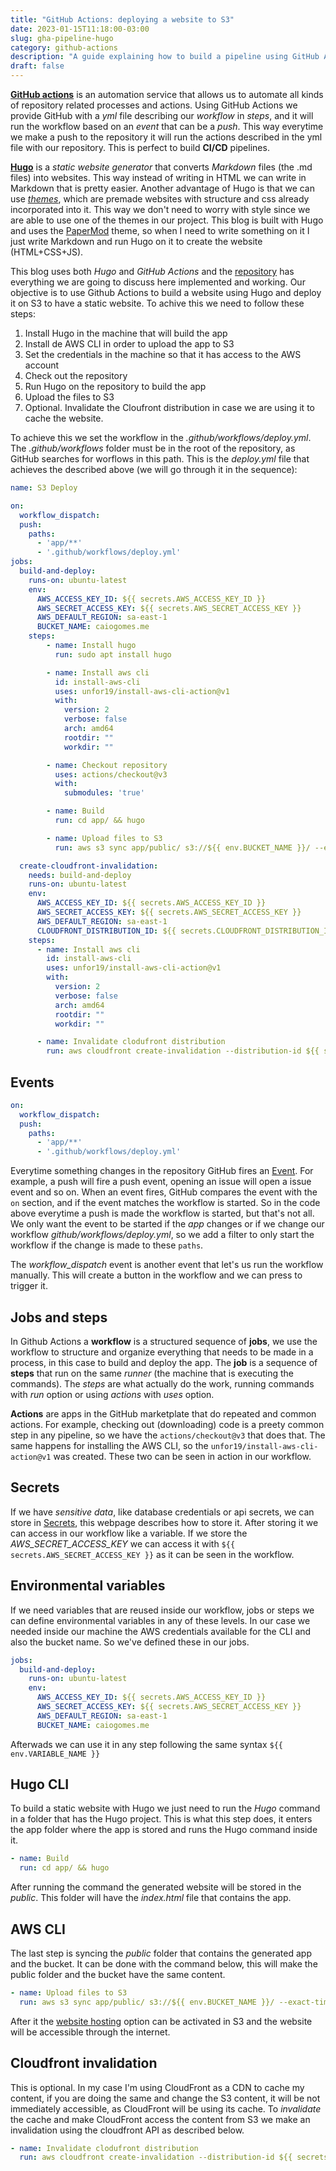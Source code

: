 ```yaml
---
title: "GitHub Actions: deploying a website to S3"
date: 2023-01-15T11:18:00-03:00
slug: gha-pipeline-hugo
category: github-actions
description: "A guide explaining how to build a pipeline using GitHub Actions to deploy a static website created with Hugo to S3"
draft: false
---
```


[**GitHub actions**](https://docs.github.com/en/actions/quickstart) is an automation service that allows us to automate all kinds of repository related processes and actions. Using GitHub Actions we provide GitHub with a *yml* file describing our *workflow* in *steps*, and it will run the workflow based on an *event* that can be a *push*. This way everytime we make a push to the repository it will run the actions described in the yml file with our repository. This is perfect to build **CI/CD** pipelines.

[**Hugo**](https://gohugo.io/) is a *static website generator* that converts *Markdown* files (the .md files) into websites. This way instead of writing in HTML we can write in Markdown that is pretty easier. Another advantage of Hugo is that we can use [*themes*](https://themes.gohugo.io/), which are premade websites with structure and css already incorporated into it. This way we don't need to worry with style since we are able to use one of the themes in our project. This blog is built with Hugo and uses the [PaperMod](https://themes.gohugo.io/themes/hugo-papermod/) theme, so when I need to write something on it I just write Markdown and run Hugo on it to create the website (HTML+CSS+JS).

This blog uses both *Hugo* and *GitHub Actions* and the [repository](https://github.com/caiocsgomes/caiogomes.me) has everything we are going to discuss here implemented and working. Our objective is to use Github Actions to build a website using Hugo and deploy it on S3 to have a static website. To achive this we need to follow these steps:

1. Install Hugo in the machine that will build the app
2. Install de AWS CLI in order to upload the app to S3
3. Set the credentials in the machine so that it has access to the AWS account
4. Check out the repository
5. Run Hugo on the repository to build the app
6. Upload the files to S3
7. Optional. Invalidate the Cloufront distribution in case we are using it to cache the website.

To achieve this we set the workflow in the *.github/workflows/deploy.yml*. The *.github/workflows* folder must be in the root of the repository, as GitHub searches for worflows in this path. This is the *deploy.yml* file that achieves the described above (we will go through it in the sequence):

```yml
name: S3 Deploy

on:
  workflow_dispatch:
  push:
    paths:
      - 'app/**'
      - '.github/workflows/deploy.yml'
jobs:
  build-and-deploy:
    runs-on: ubuntu-latest
    env:
      AWS_ACCESS_KEY_ID: ${{ secrets.AWS_ACCESS_KEY_ID }}
      AWS_SECRET_ACCESS_KEY: ${{ secrets.AWS_SECRET_ACCESS_KEY }}
      AWS_DEFAULT_REGION: sa-east-1
      BUCKET_NAME: caiogomes.me
    steps:
        - name: Install hugo
          run: sudo apt install hugo

        - name: Install aws cli
          id: install-aws-cli
          uses: unfor19/install-aws-cli-action@v1
          with:
            version: 2
            verbose: false
            arch: amd64
            rootdir: ""
            workdir: "" 

        - name: Checkout repository
          uses: actions/checkout@v3
          with:
            submodules: 'true'

        - name: Build
          run: cd app/ && hugo

        - name: Upload files to S3
          run: aws s3 sync app/public/ s3://${{ env.BUCKET_NAME }}/ --exact-timestamps --delete

  create-cloudfront-invalidation:
    needs: build-and-deploy
    runs-on: ubuntu-latest
    env:
      AWS_ACCESS_KEY_ID: ${{ secrets.AWS_ACCESS_KEY_ID }}
      AWS_SECRET_ACCESS_KEY: ${{ secrets.AWS_SECRET_ACCESS_KEY }}
      AWS_DEFAULT_REGION: sa-east-1
      CLOUDFRONT_DISTRIBUTION_ID: ${{ secrets.CLOUDFRONT_DISTRIBUTION_ID }}
    steps:
      - name: Install aws cli
        id: install-aws-cli
        uses: unfor19/install-aws-cli-action@v1
        with:
          version: 2
          verbose: false
          arch: amd64
          rootdir: ""
          workdir: "" 

      - name: Invalidate clodufront distribution
        run: aws cloudfront create-invalidation --distribution-id ${{ secrets.CLOUDFRONT_DISTRIBUTION_ID }} --paths "/*"
```

## Events

```yml
on:
  workflow_dispatch:
  push:
    paths:
      - 'app/**'
      - '.github/workflows/deploy.yml'
```

Everytime something changes in the repository GitHub fires an [Event](https://docs.github.com/en/actions/using-workflows/events-that-trigger-workflows). For example, a push will fire a push event, opening an issue will open a issue event and so on. When an event fires, GitHub compares the event with the `on` section, and if the event matches the workflow is started. So in the code above everytime a push is made the workflow is started, but that's not all. We only want the event to be started if the *app* changes or if we change our workflow *github/workflows/deploy.yml*, so we add a filter to only start the workflow if the change is made to these `paths`.

The *workflow_dispatch* event is another event that let's us run the workflow manually. This will create a button in the workflow and we can press to trigger it.

## Jobs and steps
In Github Actions a **workflow** is a structured sequence of **jobs**, we use the workflow to structure and organize everything that needs to be made in a process, in this case to build and deploy the app. The **job** is a sequence of **steps** that run on the same *runner* (the machine that is executing the commands). The *steps* are what actually do the work, running commands with *run* option or using *actions* with *uses* option. 

**Actions** are apps in the GitHub marketplate that do repeated and common actions. For example, checking out (downloading) code is a preety common step in any pipeline, so we have the `actions/checkout@v3` that does that. The same happens for installing the AWS CLI, so the `unfor19/install-aws-cli-action@v1` was created. These two can be seen in action in our workflow.

## Secrets

If we have *sensitive data*, like database credentials or api secrets, we can store in [Secrets](https://docs.github.com/en/actions/security-guides/encrypted-secrets), this webpage describes how to store it. After storing it we can access in our workflow like a variable. If we store the *AWS_SECRET_ACCESS_KEY* we can access it with `${{ secrets.AWS_SECRET_ACCESS_KEY }}` as it can be seen in the workflow.

## Environmental variables
If we need variables that are reused inside our workflow, jobs or steps we can define environmental variables in any of these levels. In our case we needed inside our machine the AWS credentials available for the CLI and also the bucket name. So we've defined these in our jobs.

```yml
jobs:
  build-and-deploy:
    runs-on: ubuntu-latest
    env:
      AWS_ACCESS_KEY_ID: ${{ secrets.AWS_ACCESS_KEY_ID }}
      AWS_SECRET_ACCESS_KEY: ${{ secrets.AWS_SECRET_ACCESS_KEY }}
      AWS_DEFAULT_REGION: sa-east-1
      BUCKET_NAME: caiogomes.me
```

Afterwads we can use it in any step following the same syntax `${{ env.VARIABLE_NAME }}`


## Hugo CLI

To build a static website with Hugo we just need to run the *Hugo* command in a folder that has the Hugo project. This is what this step does, it enters the app folder where the app is stored and runs the Hugo command inside it.

```yml
- name: Build
  run: cd app/ && hugo
```

After running the command the generated website will be stored in the *public*. This folder will have the *index.html* file that contains the app.

## AWS CLI

The last step is syncing the *public* folder that contains the generated app and the bucket. It can be done with the command below, this will make the public folder and the bucket have the same content.

```yml
- name: Upload files to S3
  run: aws s3 sync app/public/ s3://${{ env.BUCKET_NAME }}/ --exact-timestamps --delete
```

After it the [website hosting](https://docs.aws.amazon.com/AmazonS3/latest/userguide/WebsiteHosting.html) option can be activated in S3 and the website will be accessible through the internet.

## Cloudfront invalidation
This is optional. In my case I'm using CloudFront as a CDN to cache my content, if you are doing the same and change the S3 content, it will be not immediately accessible, as CloudFront will be using its cache. To *invalidate* the cache and make CloudFront access the content from S3 we make an invalidation using the cloudfront API as described below.


```yml
- name: Invalidate clodufront distribution
  run: aws cloudfront create-invalidation --distribution-id ${{ secrets.CLOUDFRONT_DISTRIBUTION_ID }} --paths "/*"
```
